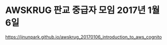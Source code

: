 # AWSKRUG 판교 중급자 모임 2017년 1월 6일 

https://jinunpark.github.io/awskrug_20170106_introduction_to_aws_cognito
